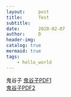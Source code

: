 ```yaml
---
layout:     post
title:      Test
subtitle:   
date:       2020-02-07
author:     D
header-img: 
catalog: true
mermaid: true
tags:
    - hello_world
---
```


鬼谷子
<a href="dm116.github.io/blob/master/assests/Guigumaster.pdf" target="_blank">鬼谷子PDF1</a><br>
<a href="https://github.com/dm116/dm116.github.io/blob/master/assests/Guigumaster.pdf" target="_blank">鬼谷子PDF2</a>

